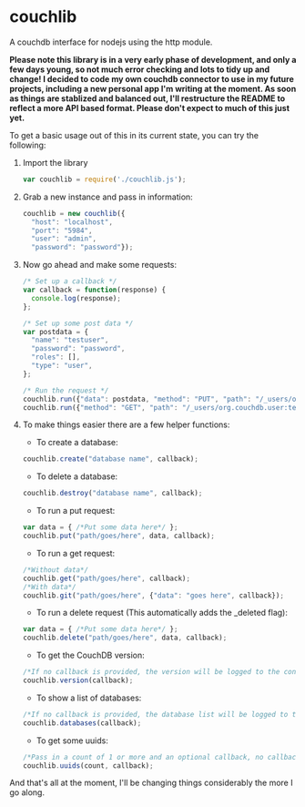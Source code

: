 couchlib
========

A couchdb interface for nodejs using the http module.

**Please note this library is in a very early phase of development, and only a few days young, so not much error checking and lots to tidy up and change! I decided to code my own couchdb connector to use in my future projects, including a new personal app I'm writing at the moment. As soon as things are stablized and balanced out, I'll restructure the README to reflect a more API based format. Please don't expect to much of this just yet.**

To get a basic usage out of this in its current state, you can try the following:

1. Import the library
    ```javascript
    var couchlib = require('./couchlib.js');
    ```
2. Grab a new instance and pass in information:
    ```javascript
    couchlib = new couchlib({
      "host": "localhost", 
      "port": "5984", 
      "user": "admin", 
      "password": "password"});
    ```

3. Now go ahead and make some requests:
    ```javascript
    /* Set up a callback */
    var callback = function(response) {
      console.log(response);
    };

    /* Set up some post data */
    var postdata = {
      "name": "testuser",
      "password": "password",
      "roles": [],
      "type": "user",
    };
    
    /* Run the request */
    couchlib.run({"data": postdata, "method": "PUT", "path": "/_users/org.couchdb.user:password"}, callback);
    couchlib.run({"method": "GET", "path": "/_users/org.couchdb.user:testuser"}, callback);
    ```

4. To make things easier there are a few helper functions:
    * To create a database:
    ```javascript
    couchlib.create("database name", callback);
    ```

    * To delete a database:
    ```javascript
    couchlib.destroy("database name", callback);
    ```
    
    * To run a put request:
    ```javascript
    var data = { /*Put some data here*/ };
    couchlib.put("path/goes/here", data, callback);
    ```
    
    * To run a get request:
    ```javascript
    /*Without data*/
    couchlib.get("path/goes/here", callback);
    /*With data*/
    couchlib.git("path/goes/here", {"data": "goes here", callback});
    ```
    
    * To run a delete request (This automatically adds the _deleted flag):
    ```javascript
    var data = { /*Put some data here*/ };
    couchlib.delete("path/goes/here", data, callback);
    ```
    
    * To get the CouchDB version:
    ```javascript
    /*If no callback is provided, the version will be logged to the console*/
    couchlib.version(callback);
    ```
    
    * To show a list of databases:
    ```javascript
    /*If no callback is provided, the database list will be logged to the console*/
    couchlib.databases(callback);
    ```
    
    * To get some uuids:
    ```javascript
    /*Pass in a count of 1 or more and an optional callback, no callback will log the uuids to the console*/
    couchlib.uuids(count, callback);
    ```

And that's all at the moment, I'll be changing things considerably the more I go along.
